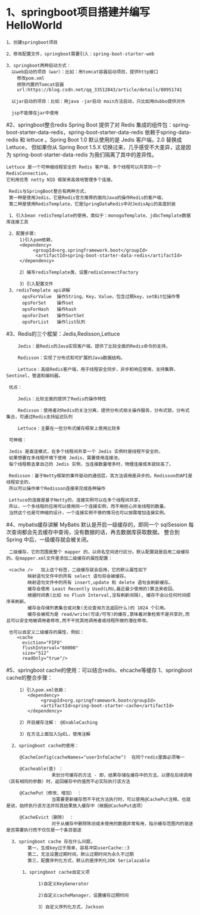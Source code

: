 # 1、springboot项目搭建并编写HelloWorld 
          
    1、创建springboot项目

    2、修改配置文件，springboot需要引入：spring-boot-starter-web

    3、springboot两种启动方式：
      以web启动的项目（war）：比如：用tomcat容器启动项目，提供http接口 
        修改pom.xml
        排除内置的Tomcat容器
        url:https://blog.csdn.net/qq_33512843/article/details/80951741
        
      以jar启动的项目：比如：用java -jar启动 main方法启动，只比如用dubbo提供对外
      
      jsp不能够在jar中使用
#2、springboot整合redis
    Spring Boot 提供了对 Redis 集成的组件包：spring-boot-starter-data-redis，spring-boot-starter-data-redis
    依赖于spring-data-redis 和 lettuce 。Spring Boot 1.0 默认使用的是 Jedis 客户端，2.0 替换成 Lettuce，
    但如果你从 Spring Boot 1.5.X 切换过来，几乎感受不大差异，这是因为 spring-boot-starter-data-redis
    为我们隔离了其中的差异性。
    
    Lettuce 是一个可伸缩线程安全的 Redis 客户端，多个线程可以共享同一个 RedisConnection，
    它利用优秀 netty NIO 框架来高效地管理多个连接。
     
     Redis与SpringBoot整合有两种方式，
     第一种是使用Jedis，它是Redis官方推荐的面向Java的操作Redis的客户端，
     第二种是使用RedisTemplate，它是SpringDataRedis中对JedisApi的高度封装
     
     1、引入bean redisTemplate的使用，类似于：monogoTemplate、jdbcTemplate数据库连接工具

     2、配置步骤:
         1)引入pom依赖，
         <dependency>
              <groupId>org.springframework.boot</groupId>
               <artifactId>spring-boot-starter-data-redis</artifactId>
         </dependency>

         2）编写redisTemplate类，设置redisConnectFactory

         3）引入配置文件
     3、redisTemplate api讲解
          opsForValue  操作String，Key，Value，包含过期key，setBit位操作等
          opsForSet    操作set
          opsForHash   操作hash
          opsForZset   操作SortSet
          opsForList   操作list队列
#3、Redis的三个框架：Jedis,Redisson,Lettuce
 
     　　Jedis：是Redis的Java实现客户端，提供了比较全面的Redis命令的支持，
     
     　　Redisson：实现了分布式和可扩展的Java数据结构。
     
     　　Lettuce：高级Redis客户端，用于线程安全同步，异步和响应使用，支持集群，Sentinel，管道和编码器。
 
     优点：
     
     　　Jedis：比较全面的提供了Redis的操作特性
     
     　　Redisson：使用者对Redis的关注分离，提供分布式相关操作服务，分布式锁，分布式集合，可通过Redis支持延迟队列
     
     　　Lettuce：主要在一些分布式缓存框架上使用比较多
     
     可伸缩：
     
     Jedis 是直连模式，在多个线程间共享一个 Jedis 实例时是线程不安全的，
     如果想要在多线程环境下使用 Jedis，需要使用连接池，
     每个线程都去拿自己的 Jedis 实例，当连接数量增多时，物理连接成本就较高了。
     
     Redisson：基于Netty框架的事件驱动的通信层，其方法调用是异步的。Redisson的API是线程安全的，
     所以可以操作单个Redisson连接来完成各种操作
 
     Lettuce的连接是基于Netty的，连接实例可以在多个线程间共享，
     所以，一个多线程的应用可以使用同一个连接实例，而不用担心并发线程的数量。
     当然这个也是可伸缩的设计，一个连接实例不够的情况也可以按需增加连接实例。
 
  #4、mybatis缓存讲解
     MyBatis 默认是开启一级缓存的，即同一个 sqlSession 每次查询都会先去缓存中查询，没有数据的话，再去数据库获取数据。
     整合到 Spring 中后，一级缓存就会被关闭。
     
     二级缓存，它的范围是整个 mapper 的，以命名空间进行区分。默认配置就是启用二级缓存的。在mapper.xml文件里添加二级缓存的属性配置： 
      
     <cache />   加上这个标签，二级缓存就会启用，它的默认属性如下
            映射语句文件中的所有 select 语句将会被缓存。
            映射语句文件中的所有 insert,update 和 delete 语句会刷新缓存。
            缓存会使用 Least Recently Used(LRU,最近最少使用的)算法来收回。
            根据时间表(比如 no Flush Interval,没有刷新间隔), 缓存不会以任何时间顺序来刷新。
            缓存会存储列表集合或对象(无论查询方法返回什么)的 1024 个引用。
            缓存会被视为是 read/write(可读/可写)的缓存,意味着对象检索不是共享的,而且可以安全地被调用者修改,而不干扰其他调用者或线程所做的潜在修改。
            
     也可以自定义二级缓存的属性，例如：
        <cache
          eviction="FIFO"
          flushInterval="60000"
          size="512"
          readOnly="true"/>
          
          
#5、springboot cache的使用：可以结合redis、ehcache等缓存
         1、springboot cache的整合步骤：
           
         1）引入pom.xml依赖： 
            <dependency>
                 <groupId>org.springframework.boot</groupId>
                 <artifactId>spring-boot-starter-cache</artifactId>
            </dependency>

         2）开启缓存注解： @EnableCaching
   
         3）在方法上面加入SpEL，使用注解                  
      
      2、springboot cache的使用：
       
         @CacheConfig(cacheNames="userInfoCache")  在同个redis里面必须唯一
   
         @Cacheable(查) ： 
                     来划分可缓存的方法 - 即，结果存储在缓存中的方法，以便在后续调用（具有相同的参数）时，返回缓存中的值而不必实际执行该方法
        
         @CachePut（修改、增加） ：
                     当需要更新缓存而不干扰方法执行时，可以使用@CachePut注释。也就是说，始终执行该方法并将其结果放入缓存中（根据@CachePut选项）
        
         @CacheEvict（删除） ：
                     对于从缓存中删除陈旧或未使用的数据非常有用，指示缓存范围内的驱逐是否需要执行而不仅仅是一个条目驱逐
                     
      3、springboot cache 存在什么问题，
            第一，生成key过于简单，容易冲突userCache::3
            第二，无法设置过期时间，默认过期时间为永久不过期
            第三，配置序列化方式，默认的是序列化JDK Serialazable
   
          1、springboot cache自定义项
   
                1)自定义KeyGenerator            
                
                2)自定义cacheManager，设置缓存过期时间
   
                3）自定义序列化方式，Jackson    
   
      
        
        
        
        
        
        
        
        
        
        
        
        
        
        
        
            

